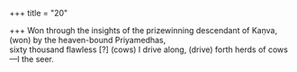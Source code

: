 +++
title = "20"

+++
Won through the insights of the prizewinning descendant of Kaṇva,  (won) by the heaven-bound Priyamedhas,  
sixty thousand flawless [?] (cows) I drive along, (drive) forth herds of  cows—I the seer.  